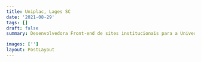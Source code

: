 ```yaml
---
title: Uniplac, Lages SC
date: '2021-08-29'
tags: []
draft: false
summary: Desenvolvedora Front-end de sites institucionais para a Universidade. Minha experiência inclui identificar as diculdades dos setores e estudar quais as possibilidades de otimização, visando sempre a inovação e praticidade para os usuários. Identificar fluxos de operação de sistema. Realizar e validar protótipo com design responsivo (expêriencia com Figma). Realizar testes de usuário e validar solução. Capacitar os usuários e dar suporte para funcionamento da plataforma com melhoria contínua. Registro de atividades utilizando Trello e controle de versão com GitHub.

images: ['']
layout: PostLayout
---
```

